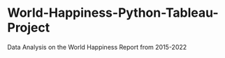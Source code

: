 # World-Happiness-Python-Tableau-Project
Data Analysis on the World Happiness Report from 2015-2022
